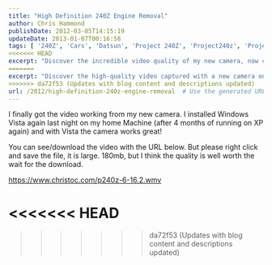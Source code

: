 ```yaml
---
title: "High Definition 240Z Engine Removal"
author: Chris Hammond
publishDate: 2012-03-05T14:15:19
updateDate: 2013-01-07T00:16:58
tags: [ '240Z', 'Cars', 'Datsun', 'Project 240Z', 'Project240z', 'Project240Zcom' ]
<<<<<<< HEAD
excerpt: "Discover the incredible video quality of my new camera, now compatible with Windows Vista. Experience the worth-the-wait download at the provided link."
=======
excerpt: "Discover the high-quality video captured with a new camera on Windows Vista. Download the 180mb file for an impressive viewing experience at URL."
>>>>>>> da72f53 (Updates with blog content and descriptions updated)
url: /2012/high-definition-240z-engine-removal  # Use the generated URL with year
---
```

<p>I finally got the video working from my new camera. I installed Windows Vista again last night on my home Machine (after 4 months of running on XP again) and with Vista the camera works great!</p> <p>You can see/download the video with the URL below. But please right click and save the file, it is large. 180mb, but I think the quality is well worth the wait for the download.</p> <p><a href="https://www.christoc.com/p240z-6-16.2.wmv">https://www.christoc.com/p240z-6-16.2.wmv</a></p>

<<<<<<< HEAD
=======

>>>>>>> da72f53 (Updates with blog content and descriptions updated)
